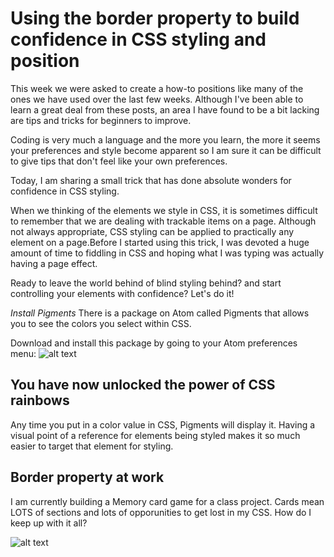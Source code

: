 Using the border property to build confidence in CSS styling and position
=============

This week we were asked to create a how-to positions like many of the ones we have used over the last few weeks.  Although I've been able to learn a great deal from these posts, an area I have found to be a bit lacking are tips and tricks for beginners to improve.

Coding is very much a language and the more you learn, the more it seems your preferences and style become apparent so I am sure it can be difficult to give tips that don't feel like your own preferences.

Today, I am sharing a small trick that has done absolute wonders for confidence in CSS styling.  

When we thinking of the elements we style in CSS, it is sometimes difficult to remember that we are dealing with trackable items on a page.  Although not always appropriate, CSS styling can be applied to practically any element on a page.Before I started using this trick, I was devoted a huge amount of time to fiddling in CSS and hoping what I was typing was actually having a page effect.

Ready to leave the world behind of blind styling behind? and start controlling your elements with confidence?  Let's do it!

*Install Pigments*
[](https://atom.io/packages/pigments)
There is a package on Atom called Pigments that allows you to see the colors you select within CSS.  

Download and install this package by going to your Atom preferences menu:
![alt text](http://i.imgur.com/cYoijh1.png "Logo Title Text 1")

## You have now unlocked the power of CSS rainbows
  Any time you put in a color value in CSS, Pigments will display it.  Having a visual point of a reference for elements being styled makes it so much easier to target that element for styling.

## Border property at work
I am currently building a Memory card game for a class project.  Cards mean LOTS of sections and lots of opporunities to get lost in my CSS.  How do I keep up with it all?

![alt text](http://i2.kym-cdn.com/photos/images/newsfeed/001/116/030/55f.gif "Put a Border on It!")
